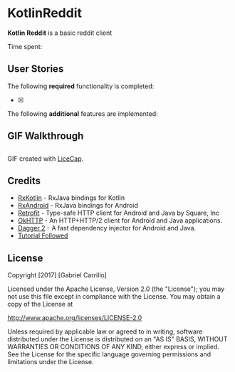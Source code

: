 # KotlinReddit

**Kotlin Reddit** is a basic reddit client

Time spent: 

## User Stories

The following **required** functionality is completed:

- [x]


The following **additional** features are implemented:


## GIF Walkthrough




##

GIF created with [LiceCap](http://www.cockos.com/licecap/).



## Credits

- [RxKotlin](https://github.com/ReactiveX/RxKotlin) - RxJava bindings for Kotlin
- [RxAndroid](https://github.com/ReactiveX/RxAndroid) - RxJava bindings for Android 
- [Retrofit](https://github.com/square/retrofit) - Type-safe HTTP client for Android and Java by Square, Inc
- [OkHTTP](https://github.com/square/okhttp) - An HTTP+HTTP/2 client for Android and Java applications. 
- [Dagger 2](https://github.com/google/dagger) - A fast dependency injector for Android and Java.
- [Tutorial Followed](https://medium.com/@juanchosaravia/learn-kotlin-while-developing-an-android-app-introduction-567e21ff9664)





## License

Copyright [2017] [Gabriel Carrillo]

Licensed under the Apache License, Version 2.0 (the "License");
you may not use this file except in compliance with the License.
You may obtain a copy of the License at

http://www.apache.org/licenses/LICENSE-2.0

Unless required by applicable law or agreed to in writing, software
distributed under the License is distributed on an "AS IS" BASIS,
WITHOUT WARRANTIES OR CONDITIONS OF ANY KIND, either express or implied.
See the License for the specific language governing permissions and
limitations under the License.
